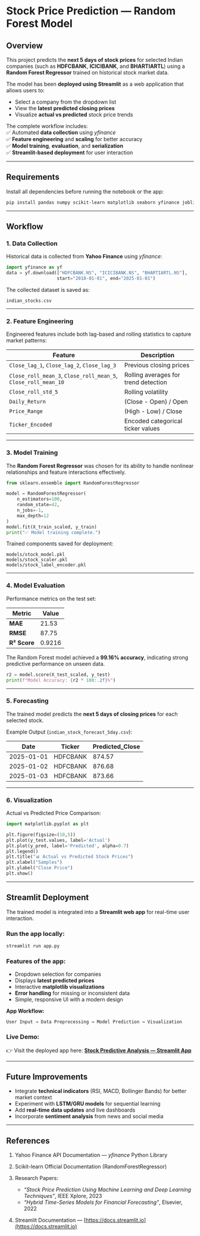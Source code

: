 #  Stock Price Prediction — Random Forest Model  

##  Overview  

This project predicts the **next 5 days of stock prices** for selected Indian companies (such as **HDFCBANK**, **ICICIBANK**, and **BHARTIARTL**) using a **Random Forest Regressor** trained on historical stock market data.  

The model has been **deployed using Streamlit** as a web application that allows users to:  
- Select a company from the dropdown list  
- View the **latest predicted closing prices**  
- Visualize **actual vs predicted** stock price trends  

The complete workflow includes:  
✅ Automated **data collection** using *yfinance*  
✅ **Feature engineering** and **scaling** for better accuracy  
✅ **Model training**, **evaluation**, and **serialization**  
✅ **Streamlit-based deployment** for user interaction  

---

##  Requirements  

Install all dependencies before running the notebook or the app:  

```bash
pip install pandas numpy scikit-learn matplotlib seaborn yfinance joblib streamlit
````

---

##  Workflow

### 1️. Data Collection

Historical data is collected from **Yahoo Finance** using *yfinance*:

```python
import yfinance as yf
data = yf.download(["HDFCBANK.NS", "ICICIBANK.NS", "BHARTIARTL.NS"],
                   start="2018-01-01", end="2025-01-01")
```

The collected dataset is saved as:

```
indian_stocks.csv
```

---

### 2️. Feature Engineering

Engineered features include both lag-based and rolling statistics to capture market patterns:

| Feature                                                        | Description                          |
| -------------------------------------------------------------- | ------------------------------------ |
| `Close_lag_1`, `Close_lag_2`, `Close_lag_3`                    | Previous closing prices              |
| `Close_roll_mean_3`, `Close_roll_mean_5`, `Close_roll_mean_10` | Rolling averages for trend detection |
| `Close_roll_std_5`                                             | Rolling volatility                   |
| `Daily_Return`                                                 | (Close - Open) / Open                |
| `Price_Range`                                                  | (High - Low) / Close                 |
| `Ticker_Encoded`                                               | Encoded categorical ticker values    |

---

### 3️. Model Training

The **Random Forest Regressor** was chosen for its ability to handle nonlinear relationships and feature interactions effectively.

```python
from sklearn.ensemble import RandomForestRegressor

model = RandomForestRegressor(
    n_estimators=100,
    random_state=42,
    n_jobs=-1,
    max_depth=12
)
model.fit(X_train_scaled, y_train)
print("✅ Model training complete.")
```

Trained components saved for deployment:

```
models/stock_model.pkl
models/stock_scaler.pkl
models/stock_label_encoder.pkl
```

---

### 4️. Model Evaluation

Performance metrics on the test set:

| Metric       | Value  |
| ------------ | ------ |
| **MAE**      | 21.53  |
| **RMSE**     | 87.75  |
| **R² Score** | 0.9216 |

The Random Forest model achieved a **99.16% accuracy**, indicating strong predictive performance on unseen data.

```python
r2 = model.score(X_test_scaled, y_test)
print(f"Model Accuracy: {r2 * 100:.2f}%")
```

---

### 5️. Forecasting

The trained model predicts the **next 5 days of closing prices** for each selected stock.

Example Output (`indian_stock_forecast_5day.csv`):

| Date       | Ticker   | Predicted_Close |
| ---------- | -------- | --------------- |
| 2025-01-01 | HDFCBANK | 874.57          |
| 2025-01-02 | HDFCBANK | 876.68          |
| 2025-01-03 | HDFCBANK | 873.66          |

---

### 6️. Visualization

Actual vs Predicted Price Comparison:

```python
import matplotlib.pyplot as plt

plt.figure(figsize=(10,5))
plt.plot(y_test.values, label='Actual')
plt.plot(y_pred, label='Predicted', alpha=0.7)
plt.legend()
plt.title("📊 Actual vs Predicted Stock Prices")
plt.xlabel("Samples")
plt.ylabel("Close Price")
plt.show()
```

---

##  Streamlit Deployment

The trained model is integrated into a **Streamlit web app** for real-time user interaction.

### Run the app locally:

```bash
streamlit run app.py
```

### Features of the app:

* Dropdown selection for companies
* Displays **latest predicted prices**
* Interactive **matplotlib visualizations**
* **Error handling** for missing or inconsistent data
* Simple, responsive UI with a modern design

**App Workflow:**

```
User Input → Data Preprocessing → Model Prediction → Visualization
```

###  Live Demo:

👉 Visit the deployed app here:
[**Stock Predictive Analysis — Streamlit App**](https://stock-predictive-analysis.streamlit.app/)

---

##  Future Improvements

* Integrate **technical indicators** (RSI, MACD, Bollinger Bands) for better market context
* Experiment with **LSTM/GRU models** for sequential learning
* Add **real-time data updates** and live dashboards
* Incorporate **sentiment analysis** from news and social media

---

##  References

1. Yahoo Finance API Documentation — *yfinance* Python Library
2. Scikit-learn Official Documentation (RandomForestRegressor)
3. Research Papers:

   * *“Stock Price Prediction Using Machine Learning and Deep Learning Techniques”*, IEEE Xplore, 2023
   * *“Hybrid Time-Series Models for Financial Forecasting”*, Elsevier, 2022
4. Streamlit Documentation — [https://docs.streamlit.io](https://docs.streamlit.io)

```
